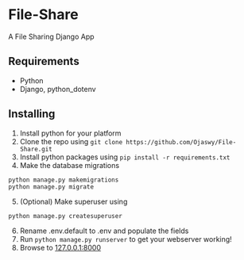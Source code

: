 # File-Share
A File Sharing Django App

## Requirements
* Python
* Django, python_dotenv


## Installing
1) Install python for your platform
3) Clone the repo using ```git clone https://github.com/Ojaswy/File-Share.git```
2) Install python packages using ```pip install -r requirements.txt```
4) Make the database migrations
```shell
python manage.py makemigrations
python manage.py migrate
```
5) (Optional) Make superuser using
```shell
python manage.py createsuperuser
```
6) Rename .env.default to .env and populate the fields
7) Run ```python manage.py runserver``` to get your webserver working!
8) Browse to [127.0.0.1:8000](http://127.0.0.1:8000)
